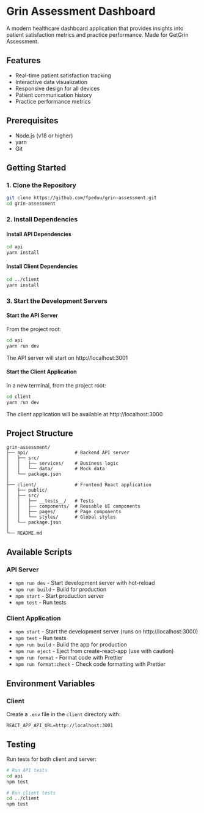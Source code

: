 # Grin Assessment Dashboard

A modern healthcare dashboard application that provides insights into patient satisfaction metrics and practice performance. Made for GetGrin Assessment.

## Features

- Real-time patient satisfaction tracking
- Interactive data visualization
- Responsive design for all devices
- Patient communication history
- Practice performance metrics

## Prerequisites

- Node.js (v18 or higher)
- yarn
- Git

## Getting Started

### 1. Clone the Repository

```bash
git clone https://github.com/fpeduu/grin-assessment.git
cd grin-assessment
```

### 2. Install Dependencies

#### Install API Dependencies
```bash
cd api
yarn install
```

#### Install Client Dependencies
```bash
cd ../client
yarn install
```

### 3. Start the Development Servers

#### Start the API Server
From the project root:
```bash
cd api
yarn run dev
```

The API server will start on http://localhost:3001

#### Start the Client Application
In a new terminal, from the project root:
```bash
cd client
yarn run dev
```

The client application will be available at http://localhost:3000

## Project Structure

```
grin-assessment/
├── api/                 # Backend API server
│   ├── src/
│   │   ├── services/    # Business logic
│   │   └── data/        # Mock data
│   └── package.json
│
├── client/              # Frontend React application
│   ├── public/
│   ├── src/
│   │   ├── __tests__/   # Tests
│   │   ├── components/  # Reusable UI components
│   │   ├── pages/       # Page components
│   │   └── styles/      # Global styles
│   └── package.json
│
└── README.md
```

## Available Scripts

### API Server
- `npm run dev` - Start development server with hot-reload
- `npm run build` - Build for production
- `npm start` - Start production server
- `npm test` - Run tests

### Client Application
- `npm start` - Start the development server (runs on http://localhost:3000)
- `npm test` - Run tests
- `npm run build` - Build the app for production
- `npm run eject` - Eject from create-react-app (use with caution)
- `npm run format` - Format code with Prettier
- `npm run format:check` - Check code formatting with Prettier

## Environment Variables

### Client
Create a `.env` file in the `client` directory with:
```
REACT_APP_API_URL=http://localhost:3001
```

## Testing

Run tests for both client and server:

```bash
# Run API tests
cd api
npm test

# Run client tests
cd ../client
npm test
```
